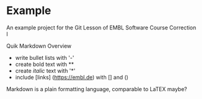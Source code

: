 # Example
An example project for the Git Lesson of EMBL Software Course
Correction I

Quik Markdown Overview

- write bullet lists with '-'
- create bold text with **
- create *italic* text with '*' 
- include [links] (https://embl.de) with [] and ()

Markdown is a plain formatting language, comparable to LaTEX maybe?
